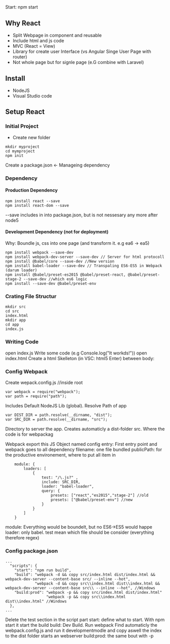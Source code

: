 ##
Start:
npm start

## Why React
- Split Webpage in component and reusable
- Include html and js code
- MVC (React = View)
- Library for create user Interface (vs Angular Singe User Page with router)
- Not whole page but for signle page (e.G combine with Laravel)
## Install
- NodeJS
- Visual Studio code

## Setup React

### Initial Project

- Create new folder
```
mkdir myproject
cd mymproject
npm init 
```
Create a package.json <- Manageing dependency

### Dependency
#### Production Dependency
```
npm install react --save
npm install react-dom --save
``` 
--save includes in into package.json, but is not nessesary any more after node5
#### Development Dependency (not for deployment)
Why: Boundle js, css into one page (and transform it. e.g ea6 -> ea5)
``` 
npm install webpack --save-dev 
npm install webpack-dev-server --save-dev // Server for html protocoll
npm install @babel/core --save-dev //New version
npm install babel-loader --save-dev // Transpaling ES6-ES5 in Webpack (darum loader)
npm install @babel/preset-es2015 @babel/preset-react, @babel/preset-stage-2 --save-dev //which es6 logic
npm install --save-dev @babel/preset-env
``` 
### Crating File Structur
``` 
mkdir src
cd src
index.html
mkdir app
cd app
index.js
``` 

### Writing Code
open index.js
Write some code (e.g Console.log("It workds!"))
open index.html
Create a html Skelleton (in VSC: html5 Enter)
between body: <script src="/app/bundle.js"></script>   




### Config Webpack
Create wepack.config.js //inside root


```
var webpack = require("webpack");
var path = require("path");
```
Includes
Default NodeJS Lib (global). Resolve Path of app

```
var DIST_DIR = path.resolve(__dirname, "dist");
var SRC_DIR = path.resolve(__dirname, "src");
```
Directory to server the app. Creates automaticly a dist-folder
src. Where the code is for webpackag


Webpack export this JS Object named config
entry: First entry point and webpack goes to all dependency
filename: one file bundled
publicPath: for the productive environement, where to put all item in

```
    module: {
        loaders: [
            {
                test: "/\.js?" ,
                include: SRC_DIR,
                loader: "babel-loader",
                query: {
                    presets: ["react","es2015","stage-2"] //old
                    presets: ["@babel/preset-env"] //new
                }
            }
        ]
    }
```

module: Everything would be boundelt, but no ES6->ES5 would happe
loader: only babel. test mean which file should be consider (everything therefore regex)

### Config package.json

```
...
  "scripts": {
    "start": "npm run build",
    "build": "webpack -d && copy src/index.html dist/index.html && webpack-dev-server --content-base src/ --inline --hot",
             "webpack -d && copy src\\index.html dist\\index.html && webpack-dev-server --content-base src\\ --inline --hot", //Windows
    "build:prod": "webpack -p && copy src/index.html dist/index.html"
                  "webpack -p && copy src\\index.html dist\\index.html" //Windows
  },
...
```

Delete the test section in the script part
start: define what to start. With npm start it start the build
build: Dev Build. 
Run webpack Find automaticly the webpack.config.js and run it developmentmodle 
and copy aswell the index to the dist folder
starts an webserver
build:prod: the same bout with -p





